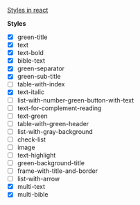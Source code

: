 [Styles in react](https://github.com/JoaoEmanuell/fundamentos-plus-web/blob/a45ba74b4e5df7c5cdf4b4132cd8cd627aade6b3/src/components/body/Lesson/pageStyles/PageStyle.tsx)

**Styles**

- [x] green-title
- [x] text
- [x] text-bold
- [x] bible-text
- [x] green-separator
- [x] green-sub-title
- [ ] table-with-index
- [x] text-italic
- [ ] list-with-number-green-button-with-text
- [ ] text-for-complement-reading
- [ ] text-green
- [ ] table-with-green-header
- [ ] list-with-gray-background
- [ ] check-list
- [ ] image
- [ ] text-highlight
- [ ] green-background-title
- [ ] frame-with-title-and-border
- [ ] list-with-arrow
- [x] multi-text
- [x] multi-bible